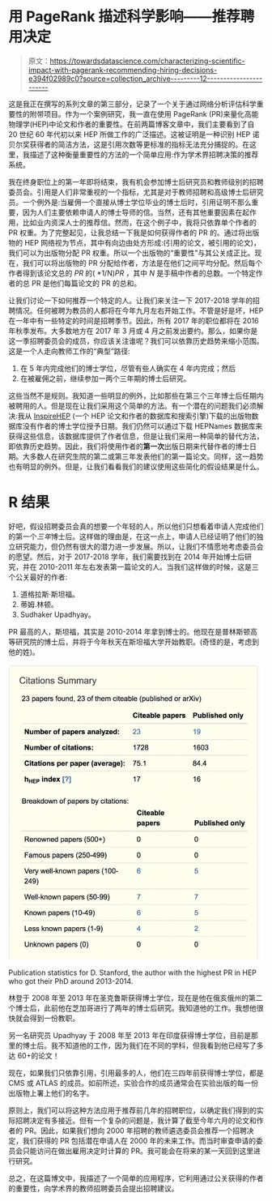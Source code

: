# 用 PageRank 描述科学影响——推荐聘用决定

> 原文：<https://towardsdatascience.com/characterizing-scientific-impact-with-pagerank-recommending-hiring-decisions-e394f02989c0?source=collection_archive---------12----------------------->

这是我正在撰写的系列文章的第三部分，记录了一个关于通过网络分析评估科学重要性的附带项目。作为一个案例研究，我一直在使用 PageRank (PR)来量化高能物理学(HEP)中论文和作者的重要性。在前两篇博客文章中，我们主要看到了自 20 世纪 60 年代初以来 HEP 所做工作的广泛描述。这被证明是一种识别 HEP 诺贝尔奖获得者的简洁方法，这是引用次数等更标准的指标无法充分捕捉的。在这里，我描述了这种衡量重要性的方法的一个简单应用:作为学术界招聘决策的推荐系统。

我在终身职位上的第一年即将结束，我有机会参加博士后研究员和教师级别的招聘委员会。引用是人们非常重视的一个指标，尤其是对于教师招聘和高级博士后研究员。一个例外是:当雇佣一个直接从博士学位毕业的博士后时，引用证明不那么重要，因为人们主要依赖申请人的博士导师的信。当然，还有其他重要因素在起作用，比如业内资深人士的推荐信。然而，在这个例子中，我将只依靠单个作者的 PR 权重。为了完整起见，让我总结一下我是如何获得作者的 PR 的。通过将出版物的 HEP 网络视为节点，其中有向边由处方形成:(引用的论文，被引用的论文)，我们可以为出版物分配 PR 权重。所以一个出版物的“重要性”与其公关成正比。现在，我们可以将出版物的 PR 分配给作者，方法是在他们之间平均分配。然后每个作者得到该论文总的 *PR* 的( *1/N)*PR* ，其中 *N* 是手稿中作者的总数。一个特定作者的总 PR 是他们每篇论文的 PR 的总和。

让我们讨论一下如何推荐一个特定的人。让我们来关注一下 2017-2018 学年的招聘情况。任何被聘为教员的人都将在今年九月左右开始工作。不管是好是坏，HEP 在一年中有一些特定的时间是招聘季节。因此，所有 2017 年的职位都将在 2016 年秋季发布。大多数地方在 2017 年 3 月或 4 月之前发出要约。那么，如果你是这一季招聘委员会的成员，你应该关注谁呢？我们可以依靠历史趋势来缩小范围。这是一个人走向教师工作的“典型”路径:

1.  在 5 年内完成他们的博士学位，尽管有些人确实在 4 年内完成；然后
2.  在被雇佣之前，继续参加一两个三年期的博士后研究。

这些当然不是规则。我知道一些明显的例外，比如那些在第三个三年博士后任期内被聘用的人。但是现在让我们采用这个简单的方法。有一个潜在的问题我们必须解决:我从 [InspireHEP](http://inspirehep.net/?ln=en) (一个 HEP 论文和作者的数据库和搜索引擎)下载的出版物数据库没有作者的博士学位授予日期。我们仍然可以通过下载 HEPNames 数据库来获得这些信息，该数据库提供了作者信息，但是让我们采用一种简单的替代方法，即依靠历史趋势。因此，我们将使用作者的**第一次**出版日期来代替作者的博士日期。大多数人在研究生院的第二或第三年发表他们的第一篇论文。同样，这一趋势也有明显的例外。但是，让我们看看我们的建议使用这些简化的假设结果是什么。

# R 结果

好吧，假设招聘委员会真的想要一个年轻的人，所以他们只想看着申请人完成他们的第一个*三年*博士后。这样做的理由是，在这一点上，申请人已经证明了他们的独立研究能力，但仍然有很大的潜力进一步发展。所以，让我们不情愿地考虑委员会的愿望。然后，对于 2017-2018 学年，我们需要找到在 2014 年开始博士后研究，并在 2010-2011 年左右发表第一篇论文的人。当我们这样做的时候，这是三个公关最好的作者:

1.  道格拉斯·斯坦福。
2.  蒂姆.林顿。
3.  Sudhaker Upadhyay。

PR 最高的人，斯坦福，其实是 2010-2014 年拿到博士的。他现在是普林斯顿高等研究院的博士后，并将于今年秋天在斯坦福大学开始教职。(奇怪的是，考虑到他的姓)。

![](img/628131766167a4dca5a94384641c1479.png)

Publication statistics for D. Stanford, the author with the highest PR in HEP who got their PhD around 2013-2014.

林登于 2008 年至 2013 年在圣克鲁斯获得博士学位，现在是他在俄亥俄州的第二个博士后，此前他在芝加哥进行了两年的博士后研究。我知道他的工作。我想他很快就会得到一份教职。

另一名研究员 Upadhyay 于 2008 年至 2013 年在印度获得博士学位，目前是那里的博士后。我不知道他的工作，因为我们在不同的学科，但我看到他已经写了多达 60+的论文！

现在，如果我们只依靠引用，引用最多的人，他们在三四年前获得博士学位，都是 CMS 或 ATLAS 的成员。如前所述，实验合作的成员通常会在实验出版的每一份出版物上署上他们的名字。

原则上，我们可以将这种方法应用于推荐前几年的招聘职位，以确定我们得到的实际招聘决定有多接近。但有一个复杂的问题是，我计算了截至今年六月的论文和作者的 PR。因此，如果我们想向 2000 年招聘的教师遴选委员会推荐一个招聘决定，我们获得的 PR 包括潜在申请人在 2000 年的未来工作。而当时审查申请的委员会只能访问在做出雇用决定时计算的 PR。我可能会在将来的某一天回到这里进行研究。

总之，在这篇博文中，我描述了一个简单的应用程序，它利用通过公关获得的作者的重要性，向学术界的教师招聘委员会提出招聘建议。